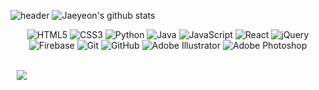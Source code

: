 ![header](https://capsule-render.vercel.app/api?type=waving&color=timeAuto&text=%20💗💖💖💗%20%20&height=200&fontSize=80)
![Jaeyeon's github stats](https://github-readme-stats.vercel.app/api?username=ParkJaeyeon0308&show_icons=true&theme=react)
<p align='center'>
<img alt="HTML5" src="https://img.shields.io/badge/html5%20-%23E34F26.svg?&style=for-the-badge&logo=html5&logoColor=white">
<img alt="CSS3" src="https://img.shields.io/badge/css3%20-%231572B6.svg?&style=for-the-badge&logo=css3&logoColor=white">
<img alt="Python" src="https://img.shields.io/badge/python%20-%2314354C.svg?&style=for-the-badge&logo=python&logoColor=white">
<img alt="Java" src="https://img.shields.io/badge/java-%23ED8B00.svg?&style=for-the-badge&logo=java&logoColor=white">
<img alt="JavaScript" src="https://img.shields.io/badge/javascript%20-%23323330.svg?&style=for-the-badge&logo=javascript&logoColor=%23F7DF1E"/>
<img alt="React" src="https://img.shields.io/badge/react%20-%2320232a.svg?&style=for-the-badge&logo=react&logoColor=%2361DAFB">
<img alt="jQuery" src="https://img.shields.io/badge/jquery%20-%230769AD.svg?&style=for-the-badge&logo=jquery&logoColor=white">
<img alt="Firebase" src="https://img.shields.io/badge/firebase%20-%23039BE5.svg?&style=for-the-badge&logo=firebase"/>
<img alt="Git" src="https://img.shields.io/badge/git%20-%23F05033.svg?&style=for-the-badge&logo=git&logoColor=white">
        <img alt="GitHub" src="https://img.shields.io/badge/github%20-%23121011.svg?&style=for-the-badge&logo=github&logoColor=white"/>
<img alt="Adobe Illustrator" src="https://img.shields.io/badge/adobe%20illustrator%20-%23FF9A00.svg?&style=for-the-badge&logo=adobe%20illustrator&logoColor=white">
<img alt="Adobe Photoshop" src="https://img.shields.io/badge/adobe%20photoshop%20-%2331A8FF.svg?&style=for-the-badge&logo=adobe%20photoshop&logoColor=white">
        </p>
<!--[Top Langs](https://github-readme-stats.vercel.app/api/top-langs/?username=ParkJaeyeon0308&layout=compact&card_width=445&custom_title=most%20used%20languages%20&show_icons=true&theme=dracula)--!>
<br>

<a href="mailto:jaeyeonJYP@gmail.com">
<img src="http://img.shields.io/badge/-Gmail-D14846?style=flat&logo=Medium&link=mailto:jaeyeonJYP@gmail.com"
        style="height : auto; margin-left : 10px; margin-right : 10px;"/>
</a>
